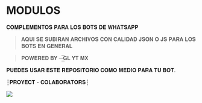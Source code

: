 # MODULOS

𝐂𝐎𝐌𝐏𝐋𝐄𝐌𝐄𝐍𝐓𝐎𝐒 𝐏𝐀𝐑𝐀 𝐋𝐎𝐒 𝐁𝐎𝐓𝐒 𝐃𝐄 𝐖𝐇𝐀𝐓𝐒𝐀𝐏𝐏

> 𝐀𝐐𝐔𝐈 𝐒𝐄 𝐒𝐔𝐁𝐈𝐑𝐀𝐍 𝐀𝐑𝐂𝐇𝐈𝐕𝐎𝐒 𝐂𝐎𝐍 𝐂𝐀𝐋𝐈𝐃𝐀𝐃 𝐉𝐒𝐎𝐍 𝐎 𝐉𝐒 𝐏𝐀𝐑𝐀 𝐋𝐎𝐒 𝐁𝐎𝐓𝐒 𝐄𝐍 𝐆𝐄𝐍𝐄𝐑𝐀𝐋

> 𝐏𝐎𝐖𝐄𝐑𝐄𝐃 𝐁𝐘 ⏤͟͟͞͞𝐆𝐋 𝐘𝐓 𝐌𝐗

𝐏𝐔𝐄𝐃𝐄𝐒 𝐔𝐒𝐀𝐑 𝐄𝐒𝐓𝐄 𝐑𝐄𝐏𝐎𝐒𝐈𝐓𝐎𝐑𝐈𝐎 𝐂𝐎𝐌𝐎 𝐌𝐄𝐃𝐈𝐎 𝐏𝐀𝐑𝐀 𝐓𝐔 𝐁𝐎𝐓. 

┆𝐏𝐑𝐎𝐘𝐄𝐂𝐓 - 𝐂𝐎𝐋𝐀𝐁𝐎𝐑𝐀𝐓𝐎𝐑𝐒┆

<a href="https://github.com/glytglobal/MODULOS/graphs/contributors">
<img src="https://contrib.rocks/image?repo=glytglobal/MODULOS"/> 
</a>

